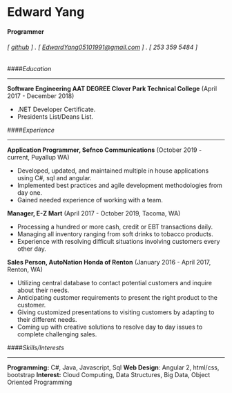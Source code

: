 Edward Yang
===========

#### Programmer 
###### [ [github](https://github.com/eyang22) ] . [ EdwardYang05101991@gmail.com ] . [ 253 359 5484 ]


####_Education_
-- -- 
**Software Engineering AAT DEGREE Clover Park Technical College** (April 2017 - December 2018)

- .NET Developer Certificate. 
- Presidents List/Deans List.

####_Experience_
-- -- 
**Application Programmer, Sefnco Communications** (October 2019 - current, Puyallup WA)

- Developed, updated, and maintained multiple in house applications using C#, sql and angular.   
- Implemented best practices and agile development methodologies from day one. 
- Gained needed experience of working with a team. 

**Manager, E-Z Mart** (April 2017 - October 2019, Tacoma, WA)

- Processing a hundred or more cash, credit or EBT transactions daily. 
- Managing all inventory ranging from soft drinks to tobacco products. 
- Experience with resolving difficult situations involving customers every other day.

**Sales Person, AutoNation Honda of Renton** (January 2016 - April 2017, Renton, WA)

- Utilizing central database to contact potential customers and inquire about their needs.
- Anticipating customer requirements to present the right product to the customer.
- Giving customized presentations to visiting customers by adapting to their different needs.
- Coming up with creative solutions to resolve day to day issues to complete challenging sales.

####_Skills/Interests_
-- -- 
**Programming:** C#, Java, Javascript, Sql
**Web Design**: Angular 2, html/css, bootstrap
**Interest:** Cloud Computing, Data Structures, Big Data, Object Oriented Programming
